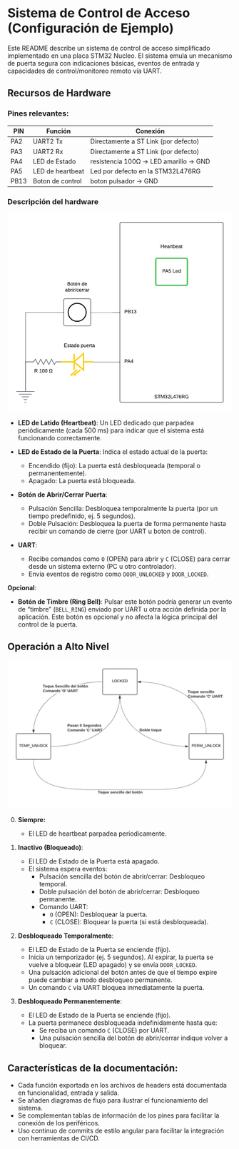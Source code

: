 # Sistema de Control de Acceso (Configuración de Ejemplo)

Este README describe un sistema de control de acceso simplificado implementado en una placa STM32 Nucleo. El sistema emula un mecanismo de puerta segura con indicaciones básicas, eventos de entrada y capacidades de control/monitoreo remoto vía UART.

## Recursos de Hardware
### Pines relevantes:

| PIN  | Función          | Conexión                                |
|------|------------------|-----------------------------------------|
| PA2  | UART2 Tx         | Directamente a ST Link (por defecto)    |
| PA3  | UART2 Rx         | Directamente a ST Link (por defecto)    |
| PA4  | LED de Estado    | resistencia 100Ω -> LED amarillo -> GND |
| PA5  | LED de heartbeat | Led por defecto en la STM32L476RG       |
| PB13 | Boton de control | boton pulsador -> GND                   |

### Descripción del hardware

![Descripción del hardware](images/Hardware.png "Descripción del hardware")

- **LED de Latido (Heartbeat)**: Un LED dedicado que parpadea periódicamente (cada 500 ms) para indicar que el sistema está funcionando correctamente.
- **LED de Estado de la Puerta**: Indica el estado actual de la puerta:
  - Encendido (fijo): La puerta está desbloqueada (temporal o permanentemente).
  - Apagado: La puerta está bloqueada.
  
- **Botón de Abrir/Cerrar Puerta**:  
  - Pulsación Sencilla: Desbloquea temporalmente la puerta (por un tiempo predefinido, ej. 5 segundos).
  - Doble Pulsación: Desbloquea la puerta de forma permanente hasta recibir un comando de cierre (por UART u boton de control).

- **UART**:  
  - Recibe comandos como `O` (OPEN) para abrir y `C` (CLOSE) para cerrar desde un sistema externo (PC u otro controlador).
  - Envía eventos de registro como `DOOR_UNLOCKED` y `DOOR_LOCKED`.

**Opcional**:  
- **Botón de Timbre (Ring Bell)**: Pulsar este botón podría generar un evento de “timbre” (`BELL_RING`) enviado por UART u otra acción definida por la aplicación. Este botón es opcional y no afecta la lógica principal del control de la puerta.

## Operación a Alto Nivel

![diagrama de flujo](images/Flowchart_fms.png "Diagrama de flujo")


0. **Siempre:**
    - El LED de heartbeat parpadea periodicamente.

1. **Inactivo (Bloqueado)**:
   - El LED de Estado de la Puerta está apagado.
   - El sistema espera eventos:
     - Pulsación sencilla del botón de abrir/cerrar: Desbloqueo temporal.
     - Doble pulsación del botón de abrir/cerrar: Desbloqueo permanente.
     - Comando UART:
       - `O` (OPEN): Desbloquear la puerta.
       - `C` (CLOSE): Bloquear la puerta (si está desbloqueada).

2. **Desbloqueado Temporalmente**:  
   - El LED de Estado de la Puerta se enciende (fijo).
   - Inicia un temporizador (ej. 5 segundos). Al expirar, la puerta se vuelve a bloquear (LED apagado) y se envía `DOOR_LOCKED`.
   - Una pulsación adicional del botón antes de que el tiempo expire puede cambiar a modo desbloqueo permanente.
   - Un comando `C` vía UART bloquea inmediatamente la puerta.

3. **Desbloqueado Permanentemente**:  
   - El LED de Estado de la Puerta se enciende (fijo).
   - La puerta permanece desbloqueada indefinidamente hasta que:
     - Se reciba un comando `C` (CLOSE) por UART.
     - Una pulsación sencilla del botón de abrir/cerrar indique volver a bloquear.


## Características de la documentación:
- Cada función exportada en los archivos de headers está documentada en  funcionalidad, entrada y salida.
- Se añaden diagramas de flujo para ilustrar el funcionamiento del sistema.
- Se complementan tablas de información de los pines para facilitar la conexión de los periféricos.
- Uso continuo de commits de estilo angular para facilitar la integración con herramientas de CI/CD.
